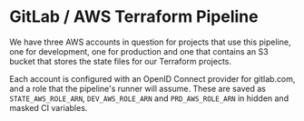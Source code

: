 # GitLab / AWS Terraform Pipeline

We have three AWS accounts in question for projects that use this pipeline, one for development, one for production
and one that contains an S3 bucket that stores the state files for our Terraform projects.

Each account is configured with an OpenID Connect provider for gitlab.com, and a role that the pipeline's runner will 
assume. These are saved as `STATE_AWS_ROLE_ARN`, `DEV_AWS_ROLE_ARN` and `PRD_AWS_ROLE_ARN` in hidden and masked CI variables.


